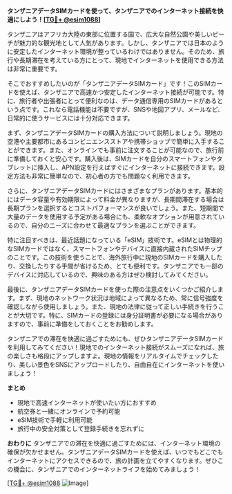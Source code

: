 **タンザニアデータSIMカードを使って、タンザニアでのインターネット接続を快適にしよう！[[TG💪+ @esim1088](https://t.me/s/esim1088)]**

タンザニアはアフリカ大陸の東部に位置する国で、広大な自然公園や美しいビーチが魅力的な観光地として人気があります。しかし、タンザニアでは日本のように安定したインターネット環境が整っているわけではありません。そのため、旅行や長期滞在を考えている方にとって、現地でインターネットを使用できる方法は非常に重要です。

そこでおすすめしたいのが「タンザニアデータSIMカード」です！このSIMカードを使えば、タンザニアで高速かつ安定したインターネット接続が可能です。特に、旅行者や出張者にとって便利なのは、データ通信専用のSIMカードがあるという点です。これなら電話機能は不要ですが、SNSや地図アプリ、メールなど、日常的に使うサービスには十分対応できます。

まず、タンザニアデータSIMカードの購入方法について説明しましょう。現地の空港や主要都市にあるコンビニエンスストアや携帯ショップで簡単に入手することができます。また、オンラインでも事前に注文することが可能なので、旅行前に準備しておくと安心です。購入後は、SIMカードを自分のスマートフォンやタブレットに挿入し、APN設定を行えばすぐにインターネットに接続できます。設定方法も非常に簡単なので、初心者の方でも問題なく利用できます。

さらに、タンザニアデータSIMカードにはさまざまなプランがあります。基本的にはデータ容量や有効期限によって料金が異なりますが、長期間滞在する場合は長期プランを選択するとコストパフォーマンスが良いでしょう。また、短期間で大量のデータを使用する予定がある場合にも、柔軟なオプションが用意されているので、自分のニーズに合わせて最適なプランを選ぶことができます。

特に注目すべきは、最近話題になっている「eSIM」技術です。eSIMとは物理的なSIMカードではなく、スマートフォンやデバイスに直接内蔵されたSIMチップのことです。この技術を使うことで、海外旅行中に現地のSIMカードを購入したり、交換したりする手間が省けるため、とても便利です。タンザニアでも一部のデバイスに対応しているので、興味のある方はぜひ検討してみてください。

最後に、タンザニアデータSIMカードを使った際の注意点をいくつかご紹介します。まず、現地のネットワーク状況は地域によって異なるため、常に信号強度を確認しながら使用しましょう。また、現地の法律に従って正しい手続きを行うことが大切です。特に、SIMカードの登録には身分証明書が必要になる場合がありますので、事前に準備をしておくことをお勧めします。

タンザニアでの滞在を快適に過ごすためにも、ぜひタンザニアデータSIMカードを利用してみてください！現地でのインターネット接続がスムーズになれば、旅の楽しさも格段にアップしますよ。現地の情報をリアルタイムでチェックしたり、美しい景色をSNSにアップロードしたり、自由自在にインターネットを使いましょう！

**まとめ**
- 現地で高速インターネットが使いたい方におすすめ
- 航空券と一緒にオンラインで予約可能
- eSIM技術で手軽に利用可能
- 旅行中の安全対策として登録手続きを忘れずに

**おわりに**
タンザニアでの滞在を快適に過ごすためには、インターネット環境の確保が欠かせません。タンザニアデータSIMカードを使えば、いつでもどこでもインターネットにアクセスできるので、旅の計画を立てやすくなります。ぜひこの機会に、タンザニアでのインターネットライフを始めてみましょう！

[[TG💪+ @esim1088](https://t.me/s/esim1088) ![Image](https://i.postimg.cc/Y0z9fWf4/image.png)]
